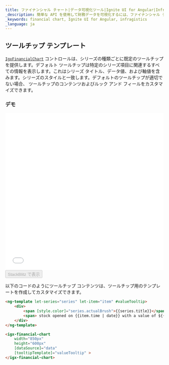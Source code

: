 ```yaml
---
title: ファイナンシャル チャート|データ可視化ツール|Ignite UI for Angular|Infragistics|ツールチップ テンプレート
_description: 簡単な API を使用して財務データを可視化するには、ファイナンシャル チャート コンポーネントを使用します。詳細については、デモ、依存関係、使用方法、およびツールバーを参照してください。 
_keywords: financial chart, Ignite UI for Angular, infragistics
_language: ja
---
```


## ツールチップ テンプレート

[`IgxFinancialChart`](/angular-apis/typescript/latest/classes/igxfinancialchart.html) コントロールは、シリーズの種類ごとに既定のツールチップを提供します。デフォルト ツールチップは特定のシリーズ項目に関連するすべての情報を表示します。これはシリーズ タイトル、データ値、および軸値を含みます。シリーズのスタイルと一致します。デフォルトのツールチップが適切でない場合、 ツールチップのコンテンツおよびルック アンド フィールをカスタマイズできます。

### デモ

<div class="sample-container loading" style="height: 500px">
    <iframe id="financial-chart-tooltip-template-iframe" src='{environment:demosBaseUrl}/charts/financial-chart-tooltip-template' width="100%" height="100%" seamless frameBorder="0" onload="onXPlatSampleIframeContentLoaded(this);"></iframe>
</div>
<div>
    <button data-localize="stackblitz" disabled class="stackblitz-btn"   data-iframe-id="financial-chart-tooltip-template-iframe" data-demos-base-url="{environment:demosBaseUrl}">StackBlitz で表示
    </button>
</div>

<div class="divider--half"></div>

以下のコードのようにツールチップ コンテンツは、ツールチップ用のテンプレートを作成してカスタマイズできます。

```html
<ng-template let-series="series" let-item="item" #valueTooltip>
    <div>
        <span [style.color]="series.actualBrush">{{series.title}}</span>
        <span> stock opened on {{item.time | date}} with a value of ${{item.open | number}} and closed with a value of ${{item.close | number}}.</span>
    </div>
</ng-template>

<igx-financial-chart
    width="850px"
    height="600px"
    [dataSource]="data"
    [tooltipTemplate]="valueTooltip" >
</igx-financial-chart>
```
